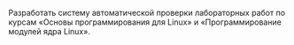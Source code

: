 Разработать систему автоматической проверки лабораторных работ по курсам «Основы программирования для Linux» и «Программирование модулей ядра Linux».
